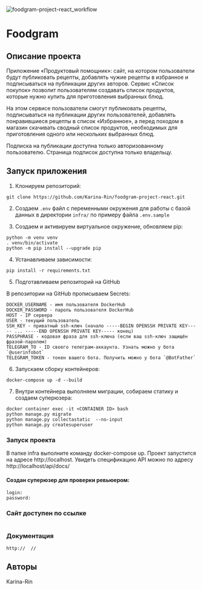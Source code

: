 ![foodgram-project-react_workflow](https://github.com/Karina-Rin/foodgram-project-react/workflows/foodgram-project-react_workflow.yml/badge.svg)

# Foodgram

## Описание проекта
Приложение «Продуктовый помощник»: сайт, на котором пользователи будут 
публиковать рецепты, добавлять чужие рецепты в избранное и подписываться на 
публикации других авторов. Сервис «Список покупок» позволит пользователям 
создавать список продуктов, которые нужно купить для приготовления выбранных 
блюд. 

На этом сервисе пользователи смогут публиковать рецепты, подписываться на 
публикации других пользователей, добавлять понравившиеся рецепты в список 
«Избранное», а перед походом в магазин скачивать сводный список продуктов, 
необходимых для приготовления одного или нескольких выбранных блюд.

Подписка на публикации доступна только авторизованному пользователю. Страница 
подписок доступна только владельцу.


## Запуск приложения

1. Клонируем репозиторий:
```
git clone https://github.com/Karina-Rin/foodgram-project-react.git
```

2. Создаем `.env` файл с переменными окружения для работы с базой данных в 
директории `infra/` по примеру файла `.env.sample`

3. Создаем и активируем виртуальное окружение, обновляем pip:
```
python -m venv venv
. venv/bin/activate
python -m pip install --upgrade pip
```

4. Устанавливаем зависимости:
```
pip install -r requirements.txt
```
5. Подготавливаем репозиторий на GitHub

В репозитории на GitHub прописываем Secrets:
```
DOCKER_USERNAME - имя пользователя DockerHub
DOCKER_PASSWORD - пароль пользователя DockerHub
HOST - IP сервера
USER - текущий пользователь
SSH_KEY - приватный ssh-ключ (начало -----BEGIN OPENSSH PRIVATE KEY----- ... -----END OPENSSH PRIVATE KEY----- конец)
PASSPHRASE - кодовая фраза для ssh-ключа (если ваш ssh-ключ защищён фразой-паролем)
TELEGRAM_TO - ID своего телеграм-аккаунта. Узнать можно у бота `@userinfobot`
TELEGRAM_TOKEN - токен вашего бота. Получить можно у бота `@BotFather`
```

6. Запускаем сборку контейнеров:
```
docker-compose up -d --build
```

7. Внутри контейнера выполняем миграции, собираем статику и создаем суперюзера:
```
docker container exec -it <CONTAINER ID> bash
python manage.py migrate
python manage.py collectastatic  --no-input
python manage.py createsuperuser
```

### Запуск проекта

В папке infra выполните команду docker-compose up. 
Проект запустится на адресе http://localhost.
Увидеть спецификацию API можно по адресу http://localhost/api/docs/

#### Создан суперюзер для проверки ревьюером:
```
login:
password:
```

### Сайт доступен по ссылке
```

```

### Документация
```
http://  //
```

## Авторы
Karina-Rin